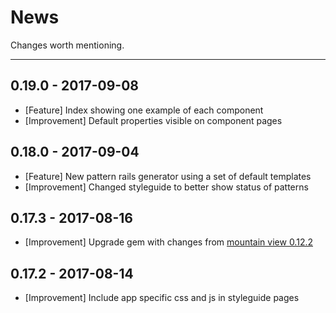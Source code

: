 # News

Changes worth mentioning.

---
## 0.19.0 - 2017-09-08
- [Feature] Index showing one example of each component
- [Improvement] Default properties visible on component pages

## 0.18.0 - 2017-09-04
- [Feature] New pattern rails generator using a set of default templates
- [Improvement] Changed styleguide to better show status of patterns

## 0.17.3 - 2017-08-16
- [Improvement] Upgrade gem with changes from [mountain view 0.12.2](https://github.com/devnacho/mountain_view)

## 0.17.2 - 2017-08-14
- [Improvement] Include app specific css and js in styleguide pages
